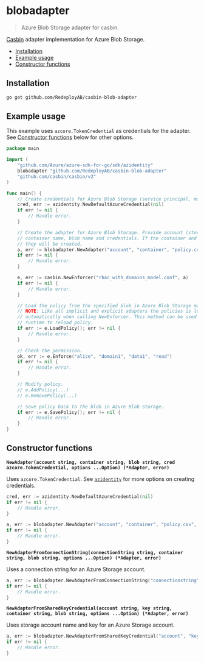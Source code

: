 # blobadapter

> Azure Blob Storage adapter for casbin.

[Casbin](https://github.com/casbin/casbin) adapter implementation for Azure Blob Storage.

* [Installation](#installation)
* [Example usage](#example-usage)
* [Constructor functions](#constructor-functions)


## Installation

```sh
go get github.com/RedeployAB/casbin-blob-adapter 
```

## Example usage

This example uses `azcore.TokenCredential` as credentials for the
adapter. See [Constructor functions](#constructor-functions) below
for other options.

```go
package main

import (
    "github.com/Azure/azure-sdk-for-go/sdk/azidentity"
    blobadapter "github.com/RedeployAB/casbin-blob-adapter"
    "github.com/casbin/casbin/v2"
)

func main() {
    // Create credentials for Azure Blob Storage (service principal, managed identity, az cli).
    cred, err := azidentity.NewDefaultAzureCredential(nil)
    if err != nil {
        // Handle error.
    }

    // Create the adapter for Azure Blob Storage. Provide account (storage account name),
    // container name, blob name and credentials. If the container and blob does not exist,
    // they will be created.
    a, err := blobadapter.NewAdapter("account", "container", "policy.csv", cred)
    if err != nil {
        // Handle error.
    }

    e, err := casbin.NewEnforcer("rbac_with_domains_model.conf", a)
    if err != nil {
        // Handle error.
    }

    // Load the policy from the specified blob in Azure Blob Storage manually.
    // NOTE: Like all implicit and explicit adapters the policies is loaded
    // automatically when calling NewEnforcer. This method can be used at
    // runtime to reload policy.
    if err := e.LoadPolicy(); err != nil {
        // Handle error.
    }

    // Check the permission.
    ok, err := e.Enforce("alice", "domain1", "data1", "read")
    if err != nil {
        // Handle error.
    }

    // Modify policy.
    // e.AddPolicy(...)
    // e.RemovePolicy(...)

    // Save policy back to the blob in Azure Blob Storage.
    if err := e.SavePolicy(); err != nil {
        // Handle error.
    }
}
```

## Constructor functions

**`NewAdapter(account string, container string, blob string, cred azcore.TokenCredential, options ...Option) (*Adapter, error)`**

Uses `azcore.TokenCredential`. See [`azidentity`](https://pkg.go.dev/github.com/Azure/azure-sdk-for-go/sdk/azidentity) for
more options on creating credentials.

```go
cred, err := azidentity.NewDefaultAzureCredential(nil)
if err != nil {
    // Handle error.
}

a, err := blobadapter.NewAdapter("account", "container", "policy.csv", cred)
if err != nil {
    // Handle error.
}
```

**`NewAdapterFromConnectionString(connectionString string, container string, blob string, options ...Option) (*Adapter, error)`**

Uses a connection string for an Azure Storage account.

```go
a, err := blobadapter.NewAdapterFromConnectionString("connectionstring", "container", "policy.csv")
if err != nil {
    // Handle error.
}
```

**`NewAdapterFromSharedKeyCredential(account string, key string, container string, blob string, options ...Option) (*Adapter, error)`**

Uses storage account name and key for an Azure Storage account.

```go
a, err := blobadapter.NewAdapterFromSharedKeyCredential("account", "key", "container", "policy.csv")
if err != nil {
    // Handle error.
}
```